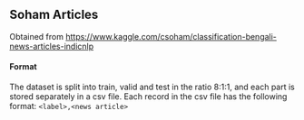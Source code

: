
## Soham Articles

Obtained from https://www.kaggle.com/csoham/classification-bengali-news-articles-indicnlp

#### Format

The dataset is split into train, valid and test in the ratio 8:1:1, and each part is stored separately in a csv file. Each record in the csv file has the following format: `<label>,<news article>`
